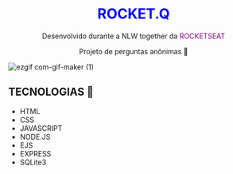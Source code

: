 <h1 align="center" style="color: blue">ROCKET.Q</h1>

<p align="center">Desenvolvido durante a NLW together da <span style="color: purple">ROCKETSEAT</span></p>
<p align="center">Projeto de perguntas anônimas 🤔</p>

![ezgif com-gif-maker (1)](https://user-images.githubusercontent.com/85270764/154293641-fdd977e9-8837-4031-a45c-d8f80695723f.gif)


<h2>TECNOLOGIAS 🚀</h2>
<ul>
    <li>HTML</li>
    <li>CSS</li>
    <li>JAVASCRIPT</li>
    <li>NODE.JS</li>
    <li>EJS</li>
    <li>EXPRESS</li>
    <li>SQLite3</li>
</ul>
